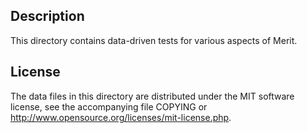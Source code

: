 Description
------------

This directory contains data-driven tests for various aspects of Merit.

License
--------

The data files in this directory are distributed under the MIT software
license, see the accompanying file COPYING or
http://www.opensource.org/licenses/mit-license.php.

